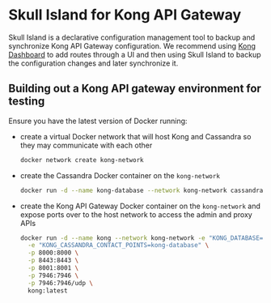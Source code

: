 # Skull Island for Kong API Gateway #
Skull Island is a declarative configuration management tool to backup and synchronize Kong API Gateway configuration.
We recommend using [Kong Dashboard](https://github.com/PGBI/kong-dashboard) to add routes through a UI and then using
Skull Island to backup the configuration changes and later synchronize it.

## Building out a Kong API gateway environment for testing
Ensure you have the latest version of Docker running:

- create a virtual Docker network that will host Kong and Cassandra so they may communicate with each other
    ```bash
    docker network create kong-network
    ```

- create the Cassandra Docker container on the `kong-network`
    ```bash
    docker run -d --name kong-database --network kong-network cassandra:3
    ```

- create the Kong API Gateway Docker container on the `kong-network` and expose ports over to the host network to access
the admin and proxy APIs
    ```bash
    docker run -d --name kong --network kong-network -e "KONG_DATABASE=cassandra" \
      -e "KONG_CASSANDRA_CONTACT_POINTS=kong-database" \
      -p 8000:8000 \
      -p 8443:8443 \
      -p 8001:8001 \
      -p 7946:7946 \
      -p 7946:7946/udp \
      kong:latest
    ```
